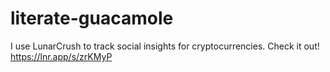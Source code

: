 # literate-guacamole
I use LunarCrush to track social insights for cryptocurrencies. Check it out!  https://lnr.app/s/zrKMyP
